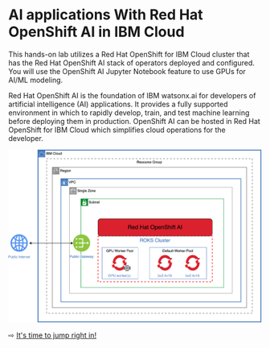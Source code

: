 # AI applications With Red Hat OpenShift AI in IBM Cloud

This hands-on lab utilizes a Red Hat OpenShift for IBM Cloud cluster that has the Red Hat OpenShift AI stack of operators deployed and configured. You will use the OpenShift AI Jupyter Notebook feature to use GPUs for AI/ML modeling.

Red Hat OpenShift AI is the foundation of IBM watsonx.ai for developers of artificial intelligence (AI) applications. It provides a fully supported environment in which to rapidly develop, train, and test machine learning before deploying them in production. OpenShift AI can be hosted in Red Hat OpenShift for IBM Cloud which simplifies cloud operations for the developer.

![](images/architecture.svg ':size=600')

⇨ [It's time to jump right in!](10-getting-started.md)
